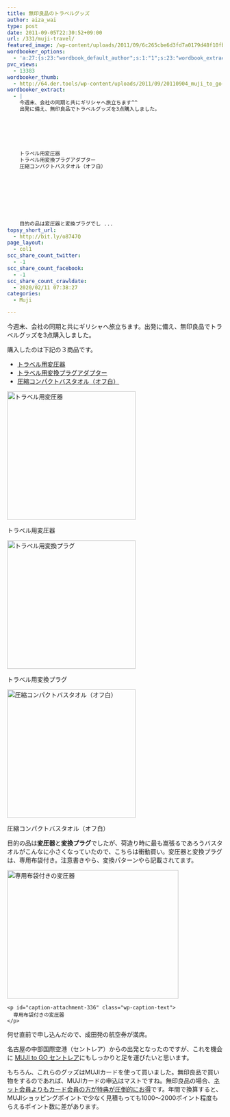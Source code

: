 ```yaml
---
title: 無印良品のトラベルグッズ
author: aiza_wai
type: post
date: 2011-09-05T22:30:52+09:00
url: /331/muji-travel/
featured_image: /wp-content/uploads/2011/09/6c265cbe6d3fd7a0179d48f10fb0cfeb.png
wordbooker_options:
  - 'a:27:{s:23:"wordbook_default_author";s:1:"1";s:23:"wordbook_extract_length";s:3:"256";s:26:"wordbooker_publish_default";s:2:"on";s:21:"wordbooker_like_width";s:3:"250";s:25:"wordbook_fbshare_location";s:3:"top";s:24:"wordbook_fblike_location";s:3:"top";s:22:"wordbook_fblike_action";s:9:"recommend";s:27:"wordbook_fblike_colorscheme";s:4:"dark";s:20:"wordbook_fblike_font";s:5:"arial";s:22:"wordbook_fblike_button";s:12:"button_count";s:21:"wordbook_fblike_faces";s:5:"false";s:20:"wordbook_fblike_send";s:5:"false";s:18:"wordbook_attribute";s:12:"無印発信";s:29:"wordbook_republish_time_frame";s:2:"10";s:29:"wordbooker_status_update_text";s:35:": New blog post :  %title% - %link%";s:19:"wordbook_actionlink";s:3:"300";s:27:"wordbook_search_this_header";s:2:"on";s:32:"wordbook_description_meta_length";s:3:"350";s:20:"wordbook_comment_get";s:2:"on";s:21:"wordbook_comment_push";s:2:"on";s:18:"wordbook_page_post";s:15:"148216695246471";s:18:"wordbook_orandpage";s:1:"2";s:24:"wordbooker_comment_email";s:18:"aiaiaiya@gmail.com";s:18:"wordbook_noncename";s:10:"432e242102";s:27:"wordbooker_publish_override";s:2:"on";s:23:"wordbook_scheduled_post";s:1:"0";s:17:"wordbook_new_post";s:1:"0";}'
pvc_views:
  - 13383
wordbooker_thumb:
  - http://64.der.tools/wp-content/uploads/2011/09/20110904_muji_to_go-400x300.jpg
wordbooker_extract:
  - |
    今週末、会社の同期と共にギリシャへ旅立ちます^^
    出発に備え、無印良品でトラベルグッズを3点購入しました。
    
    
    
    
    
    
    トラベル用変圧器
    トラベル用変換プラグアダプター
    圧縮コンパクトバスタオル（オフ白）
    
    
    
    
    
    
    
    
    目的の品は変圧器と変換プラグでし ...
topsy_short_url:
  - http://bit.ly/o8747Q
page_layout:
  - col1
scc_share_count_twitter:
  - -1
scc_share_count_facebook:
  - -1
scc_share_count_crawldate:
  - 2020/02/11 07:38:27
categories:
  - Muji

---
```

今週末、会社の同期と共にギリシャへ旅立ちます。出発に備え、無印良品でトラベルグッズを3点購入しました。

<div class="photo">
</div>

<!--more-->

購入したのは下記の３商品です。

  * <a href="http://muji.lu/qwPjlN" target="_blank" rel="noopener">トラベル用変圧器</a>
  * <a href="http://muji.lu/o3TCDV" target="_blank" rel="noopener">トラベル用変換プラグアダプター</a>
  * <a href="http://muji.lu/npLmil" target="_blank" rel="noopener">圧縮コンパクトバスタオル（オフ白）</a>

<div id="attachment_334" style="width: 310px" class="wp-caption aligncenter">
  <img aria-describedby="caption-attachment-334" class="wp-image-334 size-thumbnail" title="トラベル用変圧器" src="https://mujiota.com/wp-content/uploads/2011/09/20110904_muji_henatu-300x300.jpg" alt="トラベル用変圧器" width="300" height="300" srcset="https://mujiota.com/wp-content/uploads/2011/09/20110904_muji_henatu-300x300.jpg 300w, https://mujiota.com/wp-content/uploads/2011/09/20110904_muji_henatu.jpg 400w" sizes="(max-width: 300px) 100vw, 300px" />
  
  <p id="caption-attachment-334" class="wp-caption-text">
    トラベル用変圧器
  </p>
</div>

<div id="attachment_333" style="width: 310px" class="wp-caption aligncenter">
  <img aria-describedby="caption-attachment-333" class="wp-image-333 size-thumbnail" title="トラベル用変換プラグ" src="https://mujiota.com/wp-content/uploads/2011/09/20110904_muji_plug-300x300.jpg" alt="トラベル用変換プラグ" width="300" height="300" srcset="https://mujiota.com/wp-content/uploads/2011/09/20110904_muji_plug-300x300.jpg 300w, https://mujiota.com/wp-content/uploads/2011/09/20110904_muji_plug.jpg 400w" sizes="(max-width: 300px) 100vw, 300px" />
  
  <p id="caption-attachment-333" class="wp-caption-text">
    トラベル用変換プラグ
  </p>
</div>

<div id="attachment_335" style="width: 310px" class="wp-caption aligncenter">
  <img aria-describedby="caption-attachment-335" class="wp-image-335 size-thumbnail" title="圧縮コンパクトバスタオル（オフ白）" src="https://mujiota.com/wp-content/uploads/2011/09/20110904_muji_assuku_t-300x300.jpg" alt="圧縮コンパクトバスタオル（オフ白）" width="300" height="300" srcset="https://mujiota.com/wp-content/uploads/2011/09/20110904_muji_assuku_t-300x300.jpg 300w, https://mujiota.com/wp-content/uploads/2011/09/20110904_muji_assuku_t.jpg 400w" sizes="(max-width: 300px) 100vw, 300px" />
  
  <p id="caption-attachment-335" class="wp-caption-text">
    圧縮コンパクトバスタオル（オフ白）
  </p>
</div>

目的の品は**変圧器**と**変換プラグ**でしたが、荷造り時に最も嵩張るであろうバスタオルがこんなに小さくなっていたので、こちらは衝動買い。変圧器と変換プラグは、専用布袋付き。注意書きやら、変換パターンやら記載されてます。

<div class="photo">
  <div id="attachment_336" style="width: 410px" class="wp-caption aligncenter">
    <img aria-describedby="caption-attachment-336" class="wp-image-336 size-medium" title="専用布袋付き" src="https://mujiota.com/wp-content/uploads/2011/09/20110904_muji_to_go_2-400x300.jpg" alt="専用布袋付きの変圧器" width="400" height="300" srcset="https://mujiota.com/wp-content/uploads/2011/09/20110904_muji_to_go_2-400x300.jpg 400w, https://mujiota.com/wp-content/uploads/2011/09/20110904_muji_to_go_2.jpg 640w" sizes="(max-width: 400px) 100vw, 400px" />
    
    <p id="caption-attachment-336" class="wp-caption-text">
      専用布袋付きの変圧器
    </p>
  </div>
</div>

何せ直前で申し込んだので、成田発の航空券が満席。

名古屋の中部国際空港（セントレア）からの出発となったのですが、これを機会に <a href="http://www.muji.net/satelite/mujitogo/c/shop/centrair.html" target="_blank" rel="noopener">MUJI to GO セントレア</a>にもしっかりと足を運びたいと思います。

もちろん、これらのグッズはMUJIカードを使って買いました。無印良品で買い物をするのであれば、MUJIカードの申込はマストですね。無印良品の場合、<a href="https://muji-card.com/card-members/" target="_blank" rel="noopener">ネット会員よりもカード会員の方が特典が圧倒的にお得</a>です。年間で換算すると、MUJIショッピングポイントで少なく見積もっても1000〜2000ポイント程度もらえるポイント数に差があります。